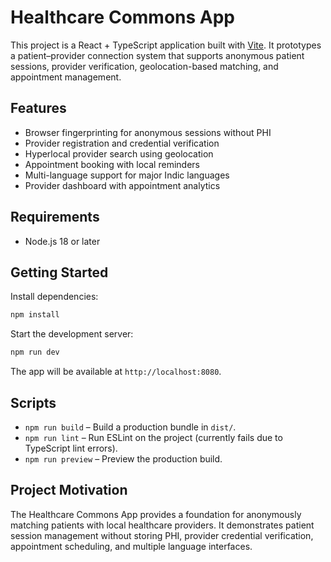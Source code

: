 # Healthcare Commons App

This project is a React + TypeScript application built with [Vite](https://vitejs.dev). It prototypes a patient–provider connection system that supports anonymous patient sessions, provider verification, geolocation-based matching, and appointment management.

## Features
- Browser fingerprinting for anonymous sessions without PHI
- Provider registration and credential verification
- Hyperlocal provider search using geolocation
- Appointment booking with local reminders
- Multi-language support for major Indic languages
- Provider dashboard with appointment analytics

## Requirements
- Node.js 18 or later

## Getting Started
Install dependencies:

```bash
npm install
```

Start the development server:

```bash
npm run dev
```

The app will be available at `http://localhost:8080`.

## Scripts
- `npm run build` – Build a production bundle in `dist/`.
- `npm run lint` – Run ESLint on the project (currently fails due to TypeScript lint errors).
- `npm run preview` – Preview the production build.

## Project Motivation
The Healthcare Commons App provides a foundation for anonymously matching patients with local healthcare providers. It demonstrates patient session management without storing PHI, provider credential verification, appointment scheduling, and multiple language interfaces.

